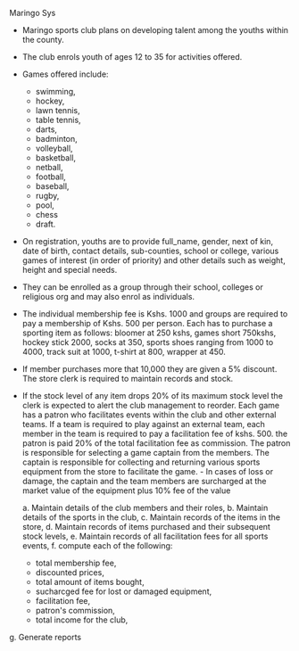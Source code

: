 Maringo Sys
- Maringo sports club plans on developing talent among the youths within the county. 
- The club enrols youth of ages 12 to 35 for activities offered. 
- Games offered include:
  - swimming,
  - hockey, 
  - lawn tennis, 
  - table tennis, 
  - darts, 
  - badminton, 
  - volleyball, 
  - basketball, 
  - netball, 
  - football, 
  - baseball, 
  - rugby, 
  - pool, 
  - chess 
  - draft.  
- On registration, youths are to provide full_name, gender, next of kin, date of birth, contact details, sub-counties, school or college, various games of interest (in order of priority) and other details such as weight, height and special needs. 
- They can be enrolled as a group through their school, colleges or religious org and may also enrol as individuals. 
- The individual membership fee is Kshs. 1000 and groups are required to pay a membership of Kshs. 500 per person. Each has to purchase a sporting item as follows: bloomer at 250 kshs, games short 750kshs, hockey stick 2000, socks at 350, sports shoes ranging from 1000 to 4000, track suit at 1000, t-shirt at 800, wrapper at 450.  
- If member purchases more that 10,000 they are given a 5% discount. The store clerk is required to maintain records  and stock. 
- If the stock level of any item drops 20% of its maximum stock level the clerk is expected to alert the club management to reorder. Each game has a patron who facilitates events within the club and other external teams. If a team is required to play against an external team, each member in the team is required to pay a facilitation fee of kshs. 500. the patron is paid 20% of the total facilitation fee as commission. The patron is responsible for selecting a game captain from the members. The captain is responsible for collecting and returning various sports equipment from the store to facilitate the game. - In cases of loss or damage, the captain and the team members are surcharged at the market value of the equipment plus 10% fee of the value

  a. Maintain details of the club members and their roles, 
  b. Maintain details of the sports in the club, 
  c. Maintain records of the items in the store, 
  d. Maintain records of items purchased and their subsequent stock levels, 
  e. Maintain records of all facilitation fees for all sports events, f. compute each of the following: 
  - total membership fee, 
  - discounted prices, 
  - total amount of items bought, 
  - sucharcged fee for lost or damaged equipment, 
  - facilitation fee, 
  - patron's commission, 
  - total income for the club, 

g. Generate reports